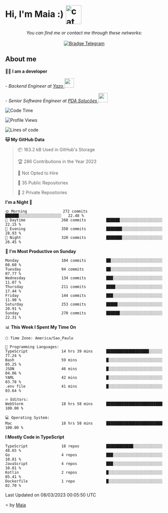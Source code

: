 <h1 align="left">Hi, I'm Maia :) 
<img src="https://emojis.slackmojis.com/emojis/images/1643509834/36299/black-cat.gif?1643509834" width="50" height="60" align="center"  alt="cat"/>
</h1>

<p align="center">
    <i>You can find me or contact me through these networks:</i>
    <br/><br/>
    <a href="https://t.me/mrootx" target="_blank">
        <img src="https://img.shields.io/badge/-Telegram-2CA5E0?logo=telegram&style=flat&logoColor=white" alt="Bradge Telegram" />
    </a>
</p>

## About me

:technologist: <strong>I am a developer</strong> <br>

<p><em> - Backend Engineer at <a href="https://yazo.com.br/">Yazo
</a><img src="https://media.giphy.com/media/WUlplcMpOCEmTGBtBW/giphy.gif" width="30"> 
</em></p>

<p><em> - Senior Software Engineer at <a href="https://pdasolucoes.com.br">PDA Soluções
</a><img src="https://media.giphy.com/media/WUlplcMpOCEmTGBtBW/giphy.gif" width="30"> 
</em></p>

<!--START_SECTION:waka-->
![Code Time](http://img.shields.io/badge/Code%20Time-1%2C727%20hrs%2052%20mins-blue)

![Profile Views](http://img.shields.io/badge/Profile%20Views-3-blue)

![Lines of code](https://img.shields.io/badge/From%20Hello%20World%20I%27ve%20Written-222.7%20thousand%20lines%20of%20code-blue)

**🐱 My GitHub Data** 

> 📦 163.2 kB Used in GitHub's Storage 
 > 
> 🏆 286 Contributions in the Year 2023
 > 
> 🚫 Not Opted to Hire
 > 
> 📜 35 Public Repositories 
 > 
> 🔑 2 Private Repositories 
 > 
**I'm a Night 🦉** 

```text
🌞 Morning                272 commits         ██████░░░░░░░░░░░░░░░░░░░   22.48 % 
🌆 Daytime                268 commits         ██████░░░░░░░░░░░░░░░░░░░   22.15 % 
🌃 Evening                350 commits         ███████░░░░░░░░░░░░░░░░░░   28.93 % 
🌙 Night                  320 commits         ███████░░░░░░░░░░░░░░░░░░   26.45 % 
```
📅 **I'm Most Productive on Sunday** 

```text
Monday                   104 commits         ██░░░░░░░░░░░░░░░░░░░░░░░   08.60 % 
Tuesday                  94 commits          ██░░░░░░░░░░░░░░░░░░░░░░░   07.77 % 
Wednesday                134 commits         ███░░░░░░░░░░░░░░░░░░░░░░   11.07 % 
Thursday                 211 commits         ████░░░░░░░░░░░░░░░░░░░░░   17.44 % 
Friday                   144 commits         ███░░░░░░░░░░░░░░░░░░░░░░   11.90 % 
Saturday                 253 commits         █████░░░░░░░░░░░░░░░░░░░░   20.91 % 
Sunday                   270 commits         ██████░░░░░░░░░░░░░░░░░░░   22.31 % 
```


📊 **This Week I Spent My Time On** 

```text
🕑︎ Time Zone: America/Sao_Paulo

💬 Programming Languages: 
TypeScript               14 hrs 39 mins      ███████████████████░░░░░░   77.24 % 
Bash                     59 mins             █░░░░░░░░░░░░░░░░░░░░░░░░   05.25 % 
JSON                     46 mins             █░░░░░░░░░░░░░░░░░░░░░░░░   04.06 % 
YAML                     42 mins             █░░░░░░░░░░░░░░░░░░░░░░░░   03.78 % 
.env file                41 mins             █░░░░░░░░░░░░░░░░░░░░░░░░   03.64 % 

🔥 Editors: 
WebStorm                 18 hrs 58 mins      █████████████████████████   100.00 % 

💻 Operating System: 
Mac                      18 hrs 58 mins      █████████████████████████   100.00 % 
```

**I Mostly Code in TypeScript** 

```text
TypeScript               18 repos            ████████████░░░░░░░░░░░░░   48.65 % 
Go                       4 repos             ███░░░░░░░░░░░░░░░░░░░░░░   10.81 % 
JavaScript               4 repos             ███░░░░░░░░░░░░░░░░░░░░░░   10.81 % 
Kotlin                   2 repos             █░░░░░░░░░░░░░░░░░░░░░░░░   05.41 % 
Dockerfile               1 repo              █░░░░░░░░░░░░░░░░░░░░░░░░   02.70 % 
```




 Last Updated on 08/03/2023 00:05:50 UTC
<!--END_SECTION:waka-->

⭐️ by [Maia](https://github.com/gabrielmaialva33/)



